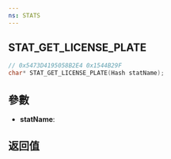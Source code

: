 ```yaml
---
ns: STATS
---
```

## STAT_GET_LICENSE_PLATE

```c
// 0x5473D4195058B2E4 0x1544B29F
char* STAT_GET_LICENSE_PLATE(Hash statName);
```


## 參數
* **statName**: 

## 返回值
